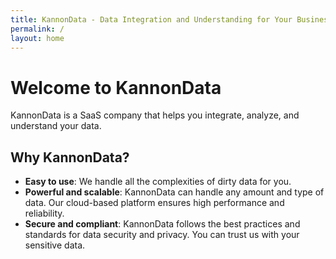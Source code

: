 ```yaml
---
title: KannonData - Data Integration and Understanding for Your Business
permalink: /
layout: home
---
```


# Welcome to KannonData

KannonData is a SaaS company that helps you integrate, analyze, and understand your data.

## Why KannonData?

- **Easy to use**: We handle all the complexities of dirty data for you.
- **Powerful and scalable**: KannonData can handle any amount and type of data. Our cloud-based platform ensures high performance and reliability.
- **Secure and compliant**: KannonData follows the best practices and standards for data security and privacy. You can trust us with your sensitive data.